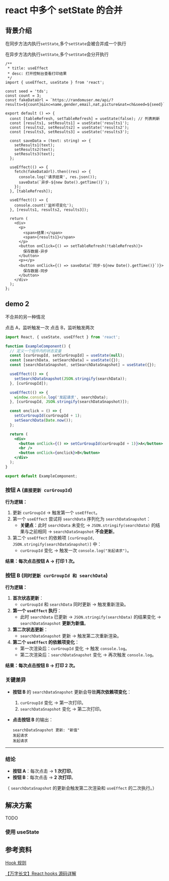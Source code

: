 # react 中多个 setState 的合并

## 背景介绍

在同步方法内执行`setState`,多个`setState`会被合并成一个执行

在异步方法内执行`setState`,多个`setState`会分开执行

```tsx
/**
 * title: useEffect
 * desc: 打开控制台查看打印结果
 */
import { useEffect, useState } from 'react';

const seed = 'tds';
const count = 3;
const fakeDataUrl = `https://randomuser.me/api/?results=${count}&inc=name,gender,email,nat,picture&nat=ch&seed=${seed}`;

export default () => {
  const [tableRefresh, setTableRefresh] = useState(false); // 列表刷新
  const [results1, setResults1] = useState('results1');
  const [results2, setResults2] = useState('results2');
  const [results3, setResults3] = useState('results3');

  const saveData = (text: string) => {
    setResults1(text);
    setResults2(text);
    setResults3(text);
  };

  useEffect(() => {
    fetch(fakeDataUrl).then((res) => {
      console.log('请求结束', res.json());
      saveData(`异步-${new Date().getTime()}`);
    });
  }, [tableRefresh]);

  useEffect(() => {
    console.count('监听项变化');
  }, [results1, results2, results3]);

  return (
    <div>
      <p>
        <span>结果:</span>
        <span>{results1}</span>
      </p>
      <button onClick={() => setTableRefresh(!tableRefresh)}>
        保存数据-异步
      </button>
      <p></p>
      <button onClick={() => saveData(`同步-${new Date().getTime()}`)}>
        保存数据-同步
      </button>
    </div>
  );
};
```

<!-- ### 问题描述

根据`useState`的特性,简单模仿`useState`

- `state` 只在组件首次渲染的时候被创建。在下一次重新渲染时，`useState`返回给我们当前的 `state`
- 只在最顶层使用 Hook,不要在循环，条件或嵌套函数中调用 Hook
- 只在 React 函数中调用 Hook

#### tdsState1.0

_demo_

此 demo 根据如下特性实现

- `state` 只在组件首次渲染的时候被创建。在下一次重新渲染时，`useState`返回给我们当前的 `state`
- 只在最顶层使用 Hook,不要在循环，条件或嵌套函数中调用 Hook

```tsx
/**
 * title: 简单模仿useState
 * desc: 点击按钮后发现(打开控制台查看打印结果)
 */
import React from 'react';
import { tdsState } from './utils';

export default () => {
  const [count, setCount] = tdsState(0);

  console.log('count', count);
  return (
    <div>
      <p>You clicked {count} times</p>
      <button onClick={() => setCount(count + 1)}>Click me</button>
    </div>
  );
};
```

_调试流程_

1. 初始化时,count 为 0;
1. 第一次点击按钮,count 为 1,dom 无变化;
1. 第二次点击按钮,count 为 1,dom 无变化;
1. 重复点击按钮,count 一直为 1,dom 无变化;

_问题出现原因_

setState 之后,函数组件没有重新执行,导致`count`的值一直是初始值且`Dom`没有重新渲染;

没有遵循第三条特性(只在 React 函数中调用 Hook)

_解决方案_

每次 setState 之后应该让函数组重新执行且`Dom`没有重新渲染

<code src="./index.tsx" title='浮点数的求和' desc='浮点数的求和,sumFloatNum方法不支持进位'></code> -->

## demo 2

不合并的另一种情况

点击 A，监听触发一次
点击 B，监听触发两次

```jsx
import React, { useState, useEffect } from 'react';

function ExampleComponent() {
  // 定义一个组件内的状态变量
  const [curGroupId, setCurGroupId] = useState(null);
  const [searchData, setSearchData] = useState({});
  const [searchDataSnapshot, setSearchDataSnapshot] = useState({});

  useEffect(() => {
    setSearchDataSnapshot(JSON.stringify(searchData));
  }, [curGroupId]);

  useEffect(() => {
    window.console.log('发起请求', searchData);
  }, [curGroupId, JSON.stringify(searchDataSnapshot)]);

  const onclick = () => {
    setCurGroupId(curGroupId + 1);
    setSearchData(Date.now());
  };

  return (
    <div>
      <button onClick={() => setCurGroupId(curGroupId + 1)}>A</button>
      <br />
      <button onClick={onclick}>B</button>
    </div>
  );
}

export default ExampleComponent;
```

### **按钮 A** (`直接更新 curGroupId`)

**行为逻辑：**

1. 更新 `curGroupId` → 触发第一个 `useEffect`。
2. 第一个 `useEffect` 尝试将 `searchData` 序列化为 `searchDataSnapshot`：
   - **关键点**：此时 `searchData` 未变化 → `JSON.stringify(searchData)` 的结果与之前相同 → `searchDataSnapshot` **不会更新**。
3. 第二个 `useEffect` 的依赖项 `[curGroupId, JSON.stringify(searchDataSnapshot)]` 中：
   - `curGroupId` 变化 → 触发一次 `console.log("发起请求")`。

**结果：每次点击按钮 A → 打印 1 次。**

### **按钮 B** (`同时更新 curGroupId 和 searchData`)

**行为逻辑：**

1. **首次状态更新**：
   - `curGroupId` 和 `searchData` 同时更新 → 触发重新渲染。
2. **第一个 `useEffect` 执行**：
   - 此时 `searchData` 已更新 → `JSON.stringify(searchData)` 的结果变化 → `searchDataSnapshot` **更新为新值**。
3. **第二次状态更新**：
   - `searchDataSnapshot` 更新 → 触发第二次重新渲染。
4. **第二个 `useEffect` 的依赖项变化**：
   - 第一次渲染后：`curGroupId` 变化 → 触发 `console.log`。
   - 第二次渲染后：`searchDataSnapshot` 变化 → 再次触发 `console.log`。

**结果：每次点击按钮 B → 打印 2 次。**

### **关键差异**

- **按钮 B** 的 `searchDataSnapshot` 更新会导致**两次依赖项变化**：

  1. `curGroupId` 变化 → 第一次打印。
  2. `searchDataSnapshot` 变化 → 第二次打印。

- **点击按钮 B** 的输出：
  ```
  searchDataSnapshot 更新: "新值"
  发起请求
  发起请求
  ```

---

### **结论**

- **按钮 A**：每次点击 → **1 次打印**。
- **按钮 B**：每次点击 → **2 次打印**。

（ `searchDataSnapshot` 的更新会触发第二次渲染和 `useEffect` 的二次执行。）

## 解决方案

TODO

### 使用 useState

## 参考资料

[Hook 规则](https://zh-hans.reactjs.org/docs/hooks-rules.html)

[【万字长文】React hooks 源码详解](https://juejin.cn/post/6954352486312312845)
